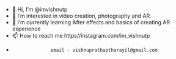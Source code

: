 - 👋 Hi, I’m @imvishnutp
- 👀 I’m interested in video creation, photography and AR
- 🌱 I’m currently learning After effects and basics of creating AR experience 
- 📫 How to reach me https//instagram.com/im_vishnutp 
-                   email - vishnuprathaptharayil@gmail.com

